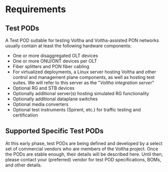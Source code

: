 # Requirements

## Test PODs

A Test POD suitable for testing Voltha and Voltha-assisted PON networks usually
contain at least the following hardware components:

* One or more disaggregated OLT devices
* One or more ONU/ONT devices per OLT
* Fiber splitters and PON fiber cabling
* For virtualized deployments, a Linux server hosting Voltha and other control
  and management plane components, as well as hosting test suites. We will refer to 
  this server as the "*Voltha integration server*"
* Optional RG and STB devices
* Optionally additional server(s) hosting simulated RG functionality
* Optionally additional dataplane switches
* Optional media converters
* Optional test instruments (Spirent, etc.) for traffic testing and certification

## Supported Specific Test PODs

At this early phase, test PODs are being defined and developed by a select set
of commercial vendors who are members of the Voltha project. Once the PODs are stable
enough, their details will be described here.  Until then, please contact your
(preferred) vendor for test POD specifications, BOMs, and other details.
